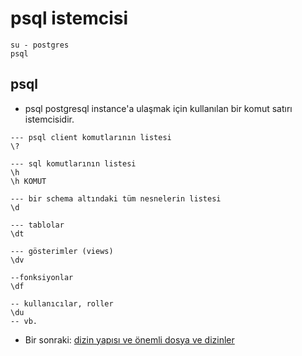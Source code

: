# psql istemcisi

```
su - postgres
psql
```

## psql
* psql postgresql instance'a ulaşmak için kullanılan bir komut satırı istemcisidir.

```
--- psql client komutlarının listesi
\?

--- sql komutlarının listesi
\h
\h KOMUT

--- bir schema altındaki tüm nesnelerin listesi
\d

--- tablolar
\dt

--- gösterimler (views)
\dv

--fonksiyonlar
\df

-- kullanıcılar, roller
\du
-- vb.
```

* Bir sonraki:
[dizin yapısı ve önemli dosya ve dizinler](filesystem.md)
